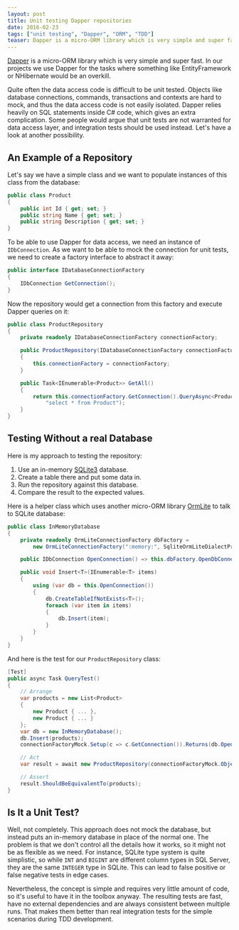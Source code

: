 ```yaml
---
layout: post
title: Unit testing Dapper repositories
date: 2016-02-23
tags: ["unit testing", "Dapper", "ORM", "TDD"]
teaser: Dapper is a micro-ORM library which is very simple and super fast. In our projects we use Dapper for the tasks where something like EntityFramework or NHibernate would be an overkill. Quite often the data access code is difficult to be unit tested. Objects like database connections, commands, transactions and contexts are hard to mock, and thus the data access code is not easily isolated. Dapper relies heavily on SQL statements inside C# code, which gives an extra complication. Some people would argue that unit tests are not warranted for data access layer, and integration tests should be used instead. Let's have a look at another possibility.
---
```


[Dapper](https://github.com/StackExchange/dapper-dot-net) is a micro-ORM library which is 
very simple and super fast. In our projects we use Dapper for the tasks where something like
EntityFramework or NHibernate would be an overkill.

Quite often the data access code is difficult to be unit tested. Objects like
database connections, commands, transactions and contexts are hard to mock, and
thus the data access code is not easily isolated. Dapper relies heavily on SQL
statements inside C# code, which gives an extra complication. Some people would
argue that unit tests are not warranted for data access layer, and integration
tests should be used instead. Let's have a look at another possibility.

An Example of a Repository
--------------------------

Let's say we have a simple class and we want to populate instances of this class
from the database:

``` cs
public class Product
{
    public int Id { get; set; }
    public string Name { get; set; }
    public string Description { get; set; }
}
```

To be able to use Dapper for data access, we need an instance of `IDbConnection`.
As we want to be able to mock the connection for unit tests, we need to create
a factory interface to abstract it away:

``` cs
public interface IDatabaseConnectionFactory
{
    IDbConnection GetConnection();
}
```

Now the repository would get a connection from this factory and execute 
Dapper queries on it:

``` cs
public class ProductRepository
{
    private readonly IDatabaseConnectionFactory connectionFactory;

    public ProductRepository(IDatabaseConnectionFactory connectionFactory)
    {
        this.connectionFactory = connectionFactory;
    }

    public Task<IEnumerable<Product>> GetAll()
    {
        return this.connectionFactory.GetConnection().QueryAsync<Product>(
            "select * from Product");
    }
}
```

Testing Without a real Database
-------------------------------

Here is my approach to testing the repository:

1. Use an in-memory [SQLite3](https://www.sqlite.org/) database.
2. Create a table there and put some data in.
3. Run the repository against this database.
4. Compare the result to the expected values.

Here is a helper class which uses another micro-ORM library [OrmLite](http://ormlite.com/) to talk
to SQLite database:

``` cs
public class InMemoryDatabase
{
    private readonly OrmLiteConnectionFactory dbFactory = 
        new OrmLiteConnectionFactory(":memory:", SqliteOrmLiteDialectProvider.Instance);

    public IDbConnection OpenConnection() => this.dbFactory.OpenDbConnection();

    public void Insert<T>(IEnumerable<T> items)
    {
        using (var db = this.OpenConnection())
        {
            db.CreateTableIfNotExists<T>();
            foreach (var item in items)
            {
                db.Insert(item);
            }
        }
    }
}
```

And here is the test for our `ProductRepository` class:

``` cs
[Test]
public async Task QueryTest()
{
    // Arrange
    var products = new List<Product>
    {
        new Product { ... },
        new Product { ... }
    };
    var db = new InMemoryDatabase();
    db.Insert(products);
    connectionFactoryMock.Setup(c => c.GetConnection()).Returns(db.OpenConnection());

    // Act
    var result = await new ProductRepository(connectionFactoryMock.Object).GetAll();

    // Assert
    result.ShouldBeEquivalentTo(products);
}
```

Is It a Unit Test?
------------------

Well, not completely. This approach does not mock the database, but instead puts
an in-memory database in place of the normal one. The problem is that we don't 
control all the details how it works, so it might not be as flexible as we need.
For instance, SQLite type system is quite simplistic, so while `INT` and `BIGINT`
are different column types in SQL Server, they are the same `INTEGER` type in
SQLite. This can lead to false positive or false negative tests in edge cases.

Nevertheless, the concept is simple and requires very little amount of code,
so it's useful to have it in the toolbox anyway. The resulting tests are fast,
have no external dependencies and are always consistent between multiple runs.
That makes them better than real integration tests for the simple scenarios 
during TDD development.
